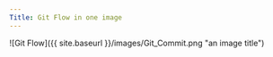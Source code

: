 ```yaml
---
Title: Git Flow in one image
---
```



![Git Flow]({{ site.baseurl }}/images/Git_Commit.png "an image title")
